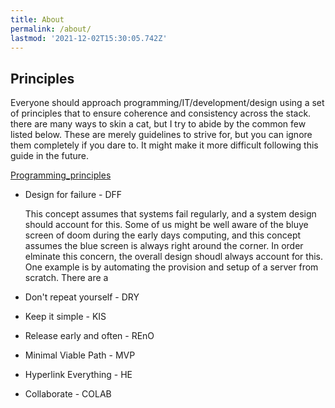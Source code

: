 ```yaml
---
title: About
permalink: /about/
lastmod: '2021-12-02T15:30:05.742Z'
---
```


## Principles

Everyone should approach programming/IT/development/design using a set of principles that to ensure coherence and consistency across the stack. there are many ways to skin a cat, but I try to abide by the common few listed below. These are merely guidelines to strive for, but you can ignore them completely if you dare to. It might make it more difficult following this guide in the future.

[Programming_principles](https://en.wikipedia.org/wiki/Category:Programming_principles)

- Design for failure - DFF

  This concept assumes that systems fail regularly, and a system design should account for this. Some of us might be well aware of the bluye screen of doom during the early days computing, and this concept assumes the blue screen is always right around the corner. In order elminate this concern, the overall design shoudl always account for this. One example is by automating the provision and setup of a server from scratch. There are a 

- Don't repeat yourself - DRY
- Keep it simple - KIS
- Release early and often - REnO
- Minimal Viable Path - MVP
- Hyperlink Everything - HE
- Collaborate - COLAB
